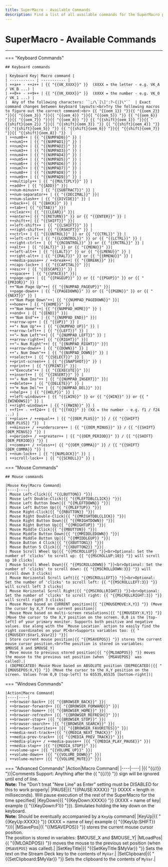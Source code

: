 ```yaml
---
title: SuperMacro - Available Commands
description: Find a list of all available commands for the SuperMacro plugin for the Stream Deck by BarRaider. Get started using SuperMacro today!
---
```


<!-- 
    Because of the syntax that macros require, adding them thoroughly broke this page until Cyber refactored it.
    Single { } are fine, but in order to use double brackets the way SuperMacro does, you need to declare the whole thing to be a string
        Example: {{SPACE}} would become {{ "{{SPACE}}" }}

    Cyber accomplished the refactor using Find & Replace twice.
        replace: "\{\{" with: "\{\{ \"\{\{"
        replace: "\}\}" with: " \"\}\}"

    Reverting this change *will* break the page, but it is easy enough to do with 2 more Find & Replace uses
        replace: "\{\{ \"" with: ""
        replace: " \"\}\}" with: ""
 -->

# SuperMacro - Available Commands

<hr />
=== "Keyboard Commands"

    ## Keyboard commands

    | Keyboard Key| Macro command |
    | ----------- | ----------- |
    | ++a++ - ++z++ | {{ "{{VK_XXXX}}" }}  (XXXX = the letter - e.g. VK_A / VK_B ...) |
    | ++0++ - ++9++ | {{ "{{VK_XXXX}}" }}  (XXXX = the number - e.g. VK_0 / VK_1 ...) |
    |  Any of the following characters: ``;/\`[\]':?~{|}\"``  | Exact command changes between keyboard layouts:<br>Try the following macros to figure out the correct command:<br> {{ "{{oem_1}} "}}{{ "{{oem_2}} "}}{{ "{{oem_3}} "}}{{ "{{oem_4}} "}}{{ "{{oem_5}} "}} {{ "{{oem_6}} "}}{{ "{{oem_7}} "}}{{ "{{oem_8}} "}} {{ "{{shift}{oem_1}} "}}{{ "{{shift}{oem_2}} "}}{{ "{{shift}{oem_3}} "}} {{ "{{shift}{oem_4}} "}}{{ "{{shift}{oem_5}} "}} {{ "{{shift}{oem_6}} "}}{{ "{{shift}{oem_7}} "}}{{ "{{shift}{oem_8}} "}}  |
    | ++num0++ | {{ "{{NUMPAD0}}" }} |
    | ++num1++ | {{ "{{NUMPAD1}}" }} |
    | ++num2++ | {{ "{{NUMPAD2}}" }} |
    | ++num3++ | {{ "{{NUMPAD3}}" }} |
    | ++num4++ | {{ "{{NUMPAD4}}" }} |
    | ++num5++ | {{ "{{NUMPAD5}}" }} |
    | ++num6++ | {{ "{{NUMPAD6}}" }} |
    | ++num7++ | {{ "{{NUMPAD7}}" }} |
    | ++num8++ | {{ "{{NUMPAD8}}" }} |
    | ++num9++ | {{ "{{NUMPAD9}}" }} |
    | ++multiply++ | {{ "{{MULTIPLY}}" }} |
    | ++add++ | {{ "{{ADD}}" }}|
    | ++num-minus++ | {{ "{{SUBTRACT}}" }} |
    | ++num-separator++ | {{ "{{DECIMAL}}" }}|
    | ++num-slash++ | {{ "{{DIVIDE}}" }} |
    | ++back++| {{ "{{BACK}}" }} |
    | ++tab++| {{ "{{TAB}}" }}|
    | ++clear++| {{ "{{CLEAR}}" }}|
    | ++enter++| {{ "{{RETURN}}" }} or {{ "{{ENTER}}" }} |
    | ++shift++| {{ "{{SHIFT}}" }}|
    | ++left-shift++ | {{ "{{LSHIFT}}" }} |
    | ++right-shift++| {{ "{{RSHIFT}}" }} |
    | ++ctrl++ | {{ "{{CONTROL}}" }} or {{ "{{CTRL}}" }} |
    | ++left-ctrl++ | {{ "{{LCONTROL}}" }} or {{ "{{LCTRL}}" }} |
    | ++right-ctrl++ | {{ "{{RCONTROL}}" }} or {{ "{{RCTRL}}" }} |
    | ++alt++ | {{ "{{ALT}}" }} or {{ "{{MENU}}" }}|
    | ++left-alt++ | {{ "{{LALT}}" }} or {{ "{{LMENU}}" }} |
    | ++right-alt++ | {{ "{{RALT}}" }} or {{ "{{RMENU}}" }} |
    | ++media-pause++ / ++break++| {{ "{{BREAK}}" }}|
    | ++caps-lock++ | {{ "{{CAPITAL}}" }}|
    | ++esc++ | {{ "{{ESCAPE}}" }} |
    | ++space++ | {{ "{{SPACE}}" }}|
    | ++page-up++ | {{ "{{PAGEUP}}" }} or {{ "{{PGUP}}" }} or {{ "{{PRIOR}}" }} |
    | ++"Num Page Up"++| {{ "{{NUMPAD_PAGEUP}}" }}|
    | ++page-down++ | {{ "{{PAGEDOWN}}" }} or {{ "{{PGDN}}" }} or {{ "{{NEXT}}" }} |
    | ++"Num Page Down"++| {{ "{{NUMPAD_PAGEDOWN}}" }}|
    | ++home++ | {{ "{{HOME}}" }} |
    | ++"Num Home"++| {{ "{{NUMPAD_HOME}}" }} |
    | ++end++ | {{ "{{END}}" }}|
    | ++"Num End"++ | {{ "{{NUMPAD_END}}" }}|
    | ++arrow-up++ | {{ "{{UP}}" }} |
    | ++"↑ Num Up"++ | {{ "{{NUMPAD_UP}}" }} |
    | ++arrow-left++ | {{ "{{LEFT}}" }} |
    | ++"← Num Left"++| {{ "{{NUMPAD_LEFT}}" }} |
    | ++arrow-right++| {{ "{{RIGHT}}" }}|
    | ++"→ Num Right"++| {{ "{{NUMPAD_RIGHT}}" }}|
    | ++arrow-down++ | {{ "{{DOWN}}" }} |
    | ++"↓ Num Down"++ | {{ "{{NUMPAD_DOWN}}" }} |
    | ++select++ | {{ "{{SELECT}}" }} |
    | ++print-screen++ | {{ "{{SNAPSHOT}}" }} |
    | ++print++ | {{ "{{PRINT}}" }}|
    | ++"Execute"++ | {{ "{{EXECUTE}}" }}|
    | ++insert++ | {{ "{{INSERT}}" }} |
    | ++"⎀ Num Ins"++ | {{ "{{NUMPAD_INSERT}}" }}|
    | ++delete++ | {{ "{{DELETE}}" }} |
    | ++"⌦ Num Del"++ | {{ "{{NUMPAD_DEL}}" }}|
    | ++help++ | {{ "{{HELP}}" }} |
    | ++left-windows++ | {{ "{{LWIN}}" }} or {{ "{{WIN}}" }} or {{ "{{WINDOWS}}" }} |
    | ++right-windows++ | {{ "{{RWIN}}" }} |
    | ++f1++ - ++f24++ | {{ "{{fXX}}" }} (XX = the number - e.g. f1 / f24 ...) |
    | ++plus++ / ++equal++ | {{ "{{OEM_PLUS}}" }} / {{ "{{SHIFT}{OEM_PLUS}} "}}  | 
    | ++minus++ / ++underscore++ | {{ "{{OEM_MINUS}}" }} / {{ "{{SHIFT}{OEM_MINUS}} "}} |
    | ++period++ / ++greater++ | {{ "{{OEM_PERIOD}}" }} / {{ "{{SHIFT}{OEM_PERIOD}} "}} |
    | ++comma++ / ++less++| {{ "{{OEM_COMMA}}" }} / {{ "{{SHIFT}{OEM_COMMA}} "}} | 
    | ++num-lock++ | {{ "{{NUMLOCK}}" }} |
    | ++scroll-lock++ | {{ "{{SCROLL}}" }} |

=== "Mouse Commands"

    ## Mouse commands

    |Mouse Key|Macro Command|
    |----|----|
    | Mouse Left-Click|{{ "{{LBUTTON}} "}}|
    | Mouse Left Double-Click|{{ "{{MLEFTDBLCLICK}} "}}|
    | Mouse Left Button Down|{{ "{{MLEFTDOWN}} "}}|
    | Mouse Left Button Up|{{ "{{MLEFTUP}} "}}|
    | Mouse Right-Click|{{ "{{RBUTTON}} "}}|
    | Mouse Right Double-Click|{{ "{{MRIGHTDBLCLICK}} "}}|
    | Mouse Right Button Down|{{ "{{MRIGHTDOWN}} "}}|
    | Mouse Right Button Up|{{ "{{MRIGHTUP}} "}}|
    | Mouse Middle Click|{{ "{{MBUTTON}} "}}|
    | Mouse Middle Button Down|{{ "{{MMIDDLEDOWN}} "}}|
    | Mouse Middle Button Up|{{ "{{MMIDDLEUP}} "}}|
    | Mouse Button 4 Click|{{ "{{XBUTTON1}} "}}|
    | Mouse Button 5 Click|{{ "{{XBUTTON2}} "}}|
    | Mouse Scroll Wheel Up|{{ "{{MSCROLLUP}} "}}<br>Optional: Set the number of 'clicks' to scroll up: {{ "{{MSCROLLUP:10}} "}} will scroll up 10 clicks|
    | Mouse Scroll Wheel Down|{{ "{{MSCROLLDOWN}} "}}<br>Optional: Set the number of 'clicks' to scroll down: {{ "{{MSCROLLDOWN:3}} "}} will scroll down 3 clicks|
    | Mouse Horizontal Scroll Left|{{ "{{MSCROLLLEFT}} "}}<br>Optional: Set the number of 'clicks' to scroll left: {{ "{{MSCROLLLEFT:3}} "}} will scroll left 3 clicks|
    | Mouse Horizontal Scroll Right|{{ "{{MSCROLLRIGHT}} "}}<br>Optional: Set the number of 'clicks' to scroll right: {{ "{{MSCROLLRIGHT:3}} "}} will scroll right 3 clicks|
    | Mouse Move based on CURRENT position|{{ "{{MOUSEMOVE:X,Y}} "}} (Move the cursor by X,Y from current position)|
    | Mouse Move based on multi-screen resolutions|{{ "{{MOUSEXY:X,Y}} "}} (Move the cursor to the X,Y position on the screen. 0,0 is the [top-left] of your primary monitor. Supports both positive and negative values. Use along with the `Mouse Location` action to easily find the right coordinates on your PC<br>Supports variables too: {{ "{{MOUSEXY:$Var1,$Var2}} "}}|
    | Store current mouse position|{{ "{{MSAVEPOS}} "}} stores the current mouse cursor position.<br>The position is stored in variables: $MOUSE_X and $MOUSE_Y|
    | Move mouse to previous stored position|{{ "{{MLOADPOS}} "}} moves the mouse to the previous set position (when `{MSAVEPOS}` was called).|
    | (DEPRECATED) Mouse Move based on ABSOLUTE position (DEPRECATED)|{{ "{{MOUSEPOS:X,Y}} "}} (Move the cursor to the X,Y position on the screen. Values from 0,0 [top-left] to 65535,65535 [bottom-right])|

=== "Windows Commands"

    |Action|Macro Command|
    |----|----|
    | ++browser-back++ |{{ "{{BROWSER_BACK}}" }}|
    | ++browser-forward++ |{{ "{{BROWSER_FORWARD}}" }}|
    | ++browser-home++ |{{ "{{BROWSER_HOME}}" }}|
    | ++browser-refresh++ |{{ "{{BROWSER_REFRESH}}" }}|
    | ++browser-stop++ |{{ "{{BROWSER_STOP}}" }}|
    | ++browser-search++ |{{ "{{BROWSER_SEARCH}}" }}|
    | ++browser-favorites++ |{{ "{{BROWSER_FAVORITES}}" }}|
    | ++media-next-track++|{{ "{{MEDIA_NEXT_TRACK}}" }}|
    | ++media-prev-track++ |{{ "{{MEDIA_PREV_TRACK}}" }}|
    | ++media-play++ / ++media-pause++ |{{ "{{MEDIA_PLAY_PAUSE}}" }}|
    | ++media-stop++ |{{ "{{MEDIA_STOP}}" }}|
    | ++volume-up++ |{{ "{{VOLUME_UP}}" }}|
    | ++volume-down++ |{{ "{{VOLUME_DOWN}}" }}|
    | ++volume-mute++ |{{ "{{VOLUME_MUTE}}" }}|

=== "Advanced Commands"
    |Action|Macro Command|
    |----|----|
    |{{ "{{//}} "}}|Comments Support: Anything after the {{ "{{//}} "}} sign will be ignored until end of line.<br>**Note:** The "Don't treat "New Line" as Enter" setting must be DISABLED for this to work properly|
    |PAUSE|{{ "{{PAUSE:XXXX}} "}} (XXXX = length in milliseconds). Will pause execution of the rest of the SuperMacro for the time specified|
    |KeyDown|{{ "{{KeyDown:XXXX}} "}} (XXXX = name of key| example {{ "{{KeyDown:F1}} "}}). Simulates holding the key down on the keyboard.<br>**Note:** Should be eventually accompanied by a `KeyUp` command|
    |KeyUp|{{ "{{KeyUp:XXXX}} "}} (XXXX = name of key| example {{ "{{KeyUp:SHIFT}} "}})|
    |MSavePos|{{ "{{MSAVEPOS}} "}} stores the current mouse cursor position.<br>The position is stored in variables: $MOUSE_X and $MOUSE_Y|
    |MLoadPos|{{ "{{MLOADPOS}} "}} moves the mouse to the previous set position (when `{MSAVEPOS}` was called).|
    |SetKeyTitle|{{ "{{SetKeyTitle:$MyVar}} "}} Sets the text on the Stream Deck key to the contents of `MyVar`.|
    |SetClipboard|{{ "{{SetClipboard:$MyVar}} "}} Sets the clipboard to the contents of `MyVar`.|
